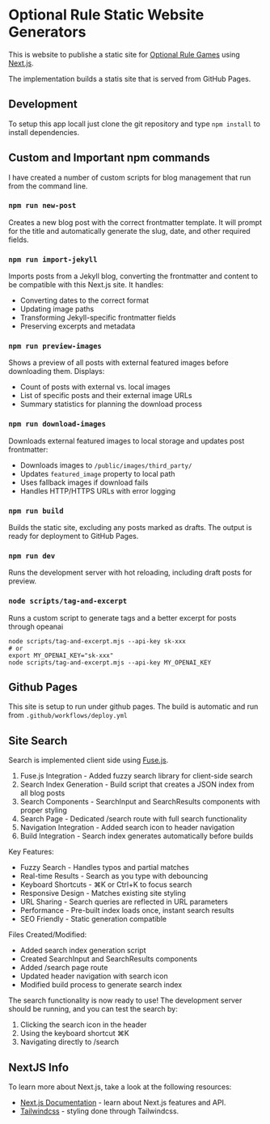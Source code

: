 # Optional Rule Static Website Generators

This is website to publishe a static site for [Optional Rule Games](https://www.optionalrule.com) using [Next.js](https://nextjs.org).

The implementation builds a statis site that is served from GitHub Pages.

## Development

To setup this app locall just clone the git repository and type `npm install` to install dependencies.  

## Custom and Important npm commands

I have created a number of custom scripts for blog management that run from the command line.  

### `npm run new-post`

Creates a new blog post with the correct frontmatter template. It will prompt for the title and automatically generate the slug, date, and other required fields.

### `npm run import-jekyll`

Imports posts from a Jekyll blog, converting the frontmatter and content to be compatible with this Next.js site. It handles:

- Converting dates to the correct format
- Updating image paths
- Transforming Jekyll-specific frontmatter fields
- Preserving excerpts and metadata

### `npm run preview-images`

Shows a preview of all posts with external featured images before downloading them. Displays:

- Count of posts with external vs. local images
- List of specific posts and their external image URLs
- Summary statistics for planning the download process

### `npm run download-images`

Downloads external featured images to local storage and updates post frontmatter:

- Downloads images to `/public/images/third_party/`
- Updates `featured_image` property to local path
- Uses fallback images if download fails
- Handles HTTP/HTTPS URLs with error logging

### `npm run build`

Builds the static site, excluding any posts marked as drafts. The output is ready for deployment to GitHub Pages.

### `npm run dev`

Runs the development server with hot reloading, including draft posts for preview.

### `node scripts/tag-and-excerpt`

Runs a custom script to generate tags and a better excerpt for posts through opeanai

```
node scripts/tag-and-excerpt.mjs --api-key sk-xxx
# or
export MY_OPENAI_KEY="sk-xxx"
node scripts/tag-and-excerpt.mjs --api-key MY_OPENAI_KEY
```

## Github Pages

This site is setup to run under github pages.  The build is automatic and run from `.github/workflows/deploy.yml`

## Site Search

Search is implemented client side using [Fuse.js](https://www.fusejs.io/).  

1. Fuse.js Integration - Added fuzzy search library for client-side search
2. Search Index Generation - Build script that creates a JSON index from all blog posts
3. Search Components - SearchInput and SearchResults components with proper styling
4. Search Page - Dedicated /search route with full search functionality
5. Navigation Integration - Added search icon to header navigation
6. Build Integration - Search index generates automatically before builds

Key Features:

- Fuzzy Search - Handles typos and partial matches
- Real-time Results - Search as you type with debouncing
- Keyboard Shortcuts - ⌘K or Ctrl+K to focus search
- Responsive Design - Matches existing site styling
- URL Sharing - Search queries are reflected in URL parameters
- Performance - Pre-built index loads once, instant search results
- SEO Friendly - Static generation compatible

Files Created/Modified:

- Added search index generation script
- Created SearchInput and SearchResults components
- Added /search page route
- Updated header navigation with search icon
- Modified build process to generate search index

The search functionality is now ready to use! The development server should be running, and you can test the search by:

1. Clicking the search icon in the header
2. Using the keyboard shortcut ⌘K
3. Navigating directly to /search

## NextJS Info

To learn more about Next.js, take a look at the following resources:

- [Next.js Documentation](https://nextjs.org/docs) - learn about Next.js features and API.
- [Tailwindcss](https://tailwindcss.com/) - styling done through Tailwindcss.

